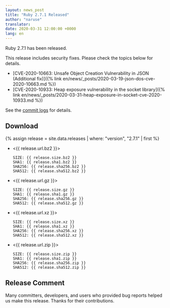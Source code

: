 ```yaml
---
layout: news_post
title: "Ruby 2.7.1 Released"
author: "naruse"
translator:
date: 2020-03-31 12:00:00 +0000
lang: en
---
```


Ruby 2.7.1 has been released.

This release includes security fixes.
Please check the topics below for details.

* [CVE-2020-10663: Unsafe Object Creation Vulnerability in JSON (Additional fix)]({% link en/news/_posts/2020-03-19-json-dos-cve-2020-10663.md %})
* [CVE-2020-10933: Heap exposure vulnerability in the socket library]({% link en/news/_posts/2020-03-31-heap-exposure-in-socket-cve-2020-10933.md %})

See the [commit logs](https://github.com/ruby/ruby/compare/v2_7_0...v2_7_1) for details.

## Download

{% assign release = site.data.releases | where: "version", "2.7.1" | first %}

* <{{ release.url.bz2 }}>

      SIZE: {{ release.size.bz2 }}
      SHA1: {{ release.sha1.bz2 }}
      SHA256: {{ release.sha256.bz2 }}
      SHA512: {{ release.sha512.bz2 }}

* <{{ release.url.gz }}>

      SIZE: {{ release.size.gz }}
      SHA1: {{ release.sha1.gz }}
      SHA256: {{ release.sha256.gz }}
      SHA512: {{ release.sha512.gz }}

* <{{ release.url.xz }}>

      SIZE: {{ release.size.xz }}
      SHA1: {{ release.sha1.xz }}
      SHA256: {{ release.sha256.xz }}
      SHA512: {{ release.sha512.xz }}

* <{{ release.url.zip }}>

      SIZE: {{ release.size.zip }}
      SHA1: {{ release.sha1.zip }}
      SHA256: {{ release.sha256.zip }}
      SHA512: {{ release.sha512.zip }}

## Release Comment

Many committers, developers, and users who provided bug reports helped us make this release.
Thanks for their contributions.
